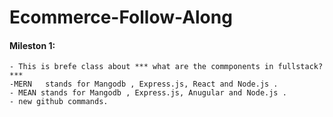 # Ecommerce-Follow-Along
#### Mileston 1: #
    - This is brefe class about *** what are the commponents in fullstack? ***
    -MERN   stands for Mangodb , Express.js, React and Node.js .
    - MEAN stands for Mangodb , Express.js, Anugular and Node.js .
    - new github commands.
